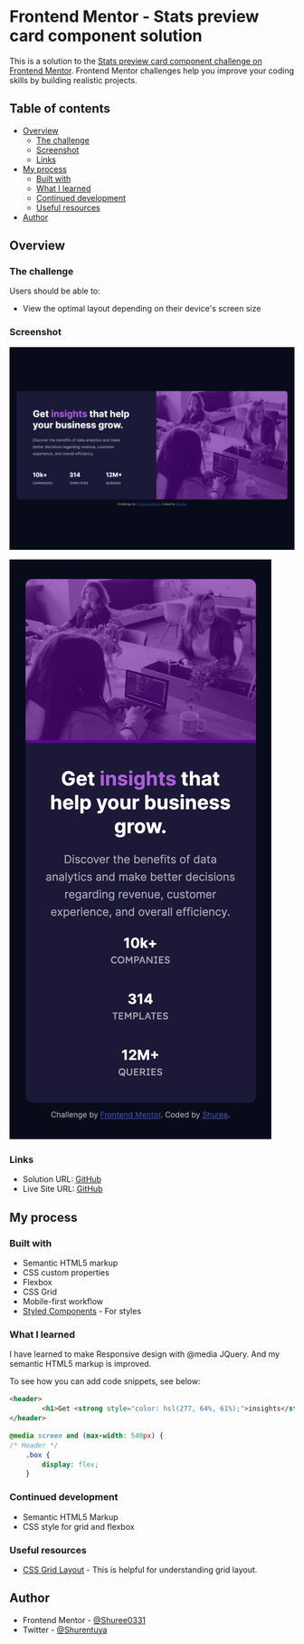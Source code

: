 # Frontend Mentor - Stats preview card component solution

This is a solution to the [Stats preview card component challenge on Frontend Mentor](https://www.frontendmentor.io/challenges/stats-preview-card-component-8JqbgoU62). Frontend Mentor challenges help you improve your coding skills by building realistic projects. 

## Table of contents

- [Overview](#overview)
  - [The challenge](#the-challenge)
  - [Screenshot](#screenshot)
  - [Links](#links)
- [My process](#my-process)
  - [Built with](#built-with)
  - [What I learned](#what-i-learned)
  - [Continued development](#continued-development)
  - [Useful resources](#useful-resources)
- [Author](#author)


## Overview

### The challenge

Users should be able to:

- View the optimal layout depending on their device's screen size

### Screenshot

![Desktop Screenshot](./screenshots/Desktop-screenshot.png)

![Mobile Screenshot](./screenshots/Mobile-screenshot.png)

### Links

- Solution URL: [GitHub](https://github.com/shuree0331/stats-preview-card-component-main)
- Live Site URL: [GitHub](https://shuree0331.github.io/stats-preview-card-component-main/index.html)

## My process

### Built with

- Semantic HTML5 markup
- CSS custom properties
- Flexbox
- CSS Grid
- Mobile-first workflow
- [Styled Components](https://styled-components.com/) - For styles


### What I learned

I have learned to make Responsive design with @media JQuery. And my semantic HTML5 markup is improved.

To see how you can add code snippets, see below:

```html
<header>
        <h1>Get <strong style="color: hsl(277, 64%, 61%);">insights</strong> that help your business grow.</h1>
</header>
```
```css
@media screen and (max-width: 540px) {
/* Header */
    .box {
        display: flex;
    }
```

### Continued development

- Semantic HTML5 Markup
- CSS style for grid and flexbox

### Useful resources

- [CSS Grid Layout](https://css-tricks.com/snippets/css/complete-guide-grid/) - This is helpful for understanding grid layout.


## Author


- Frontend Mentor - [@Shuree0331](https://www.frontendmentor.io/profile/shuree0331)
- Twitter - [@Shurentuya](https://www.twitter.com/Shurentuya)

